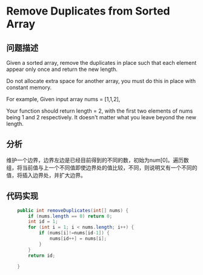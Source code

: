 # Remove Duplicates from Sorted Array
## 问题描述
Given a sorted array, remove the duplicates in place such that each element appear only once and return the new length.

Do not allocate extra space for another array, you must do this in place with constant memory.

For example,
Given input array nums = [1,1,2],

Your function should return length = 2, with the first two elements of nums being 1 and 2 respectively. It doesn't matter what you leave beyond the new length.

## 分析
维护一个边界，边界左边是已经目前得到的不同的数，初始为num[0]。遍历数组，将当前值与上一个不同值即使边界处的值比较，不同，则说明又有一个不同的值，将插入边界处，并扩大边界。
## 代码实现
```java
    public int removeDuplicates(int[] nums) {
        if (nums.length == 0) return 0;
        int id = 1;
        for (int i = 1; i < nums.length; i++) {
            if (nums[i]!=nums[id-1]) {
                nums[id++] = nums[i];
            }
        }
        return id;

    }
```
